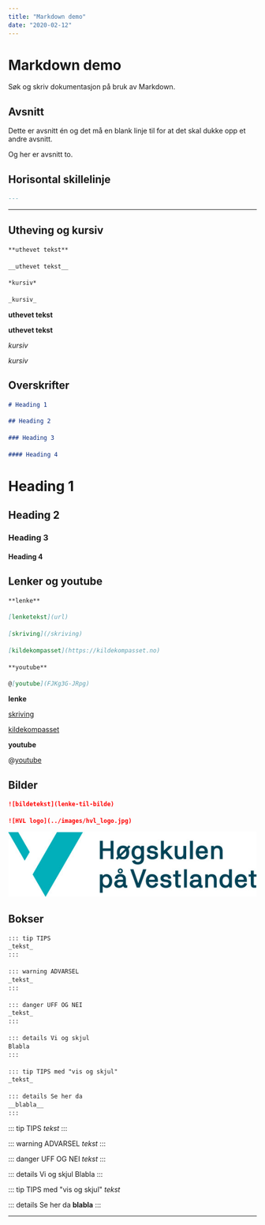 ```yaml
---
title: "Markdown demo"
date: "2020-02-12"
---
```


# Markdown demo

Søk og skriv dokumentasjon på bruk av Markdown. 

## Avsnitt

Dette er avsnitt én og det må en blank linje til for at det skal dukke opp et andre avsnitt.

Og her er avsnitt to.

## Horisontal skillelinje

``` markdown
---
```

---

## Utheving og kursiv

``` markdown
**uthevet tekst**

__uthevet tekst__

*kursiv*

_kursiv_
```

**uthevet tekst**

__uthevet tekst__

*kursiv*

_kursiv_

## Overskrifter

``` markdown
# Heading 1

## Heading 2

### Heading 3

#### Heading 4
```

# Heading 1

## Heading 2

### Heading 3

#### Heading 4

## Lenker og youtube

``` markdown
**lenke**

[lenketekst](url)

[skriving](/skriving)

[kildekompasset](https://kildekompasset.no)

**youtube**

@[youtube](FJKg3G-JRpg)
```

**lenke**

[skriving](/skriving)

[kildekompasset](http://kildekompasset.no)

**youtube**

@[youtube](FJKg3G-JRpg)

## Bilder

``` markdown
![bildetekst](lenke-til-bilde)

![HVL logo](../images/hvl_logo.jpg)
```

![HVL logo](../images/hvl_logo.jpg)

## Bokser

``` markdown
::: tip TIPS
_tekst_
:::

::: warning ADVARSEL
_tekst_
:::

::: danger UFF OG NEI
_tekst_
:::

::: details Vi og skjul
Blabla
:::

::: tip TIPS med "vis og skjul"
_tekst_

::: details Se her da
__blabla__
:::
```

::: tip TIPS
_tekst_
:::

::: warning ADVARSEL
_tekst_
:::

::: danger UFF OG NEI
_tekst_
:::

::: details Vi og skjul
Blabla
:::

::: tip TIPS med "vis og skjul"
_tekst_

::: details Se her da
__blabla__
:::

---
